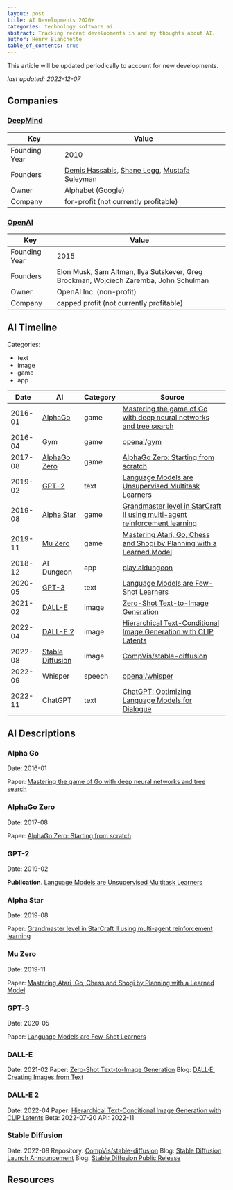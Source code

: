 ```yaml
---
layout: post
title: AI Developments 2020+
categories: technology software ai
abstract: Tracking recent developments in and my thoughts about AI.
author: Henry Blanchette
table_of_contents: true
---
```


This article will be updated periodically to account for new developments.

_last updated: 2022-12-07_

## Companies

### [DeepMind][deepmind]

| Key           | Value                                                                                                                                                                                      |
| ------------- | ------------------------------------------------------------------------------------------------------------------------------------------------------------------------------------------ |
| Founding Year | 2010                                                                                                                                                                                       |
| Founders      | [Demis Hassabis](https://en.wikipedia.org/wiki/Demis_Hassabis), [Shane Legg](https://en.wikipedia.org/wiki/Shane_Legg), [Mustafa Suleyman](https://en.wikipedia.org/wiki/Mustafa_Suleyman) |
| Owner         | Alphabet (Google)                                                                                                                                                                          |
| Company       | for-profit (not currently profitable)                                                                                                                                                      |


### [OpenAI][openai]

| Key           | Value                                                                                 |
| ------------- | ------------------------------------------------------------------------------------- |
| Founding Year | 2015                                                                                  |
| Founders      | Elon Musk, Sam Altman, Ilya Sutskever, Greg Brockman, Wojciech Zaremba, John Schulman |
| Owner         | OpenAI Inc. (non-profit)                                                              |
| Company       | capped profit (not currently profitable)                                              |

## AI Timeline

Categories:
- text
- image
- game
- app

| Date    | AI                                    | Category | Source                                                                                                                                                                                               |
| ------- | ------------------------------------- | -------- | ---------------------------------------------------------------------------------------------------------------------------------------------------------------------------------------------------- |
| 2016-01 | [AlphaGo](#alpha-go)                  | game     | [Mastering the game of Go with deep neural networks and tree search](https://www.nature.com/articles/nature16961)                                                                                    |
| 2016-04 | Gym                                   | game     | [openai/gym](https://github.com/openai/gym)                                                                                                                                                          |
| 2017-08 | [AlphaGo Zero](#alphago-zero)         | game     | [AlphaGo Zero: Starting from scratch](https://www.deepmind.com/blog/alphago-zero-starting-from-scratch)                                                                                              |
| 2019-02 | [GPT-2](#gpt-2)                       | text     | [Language Models are Unsupervised Multitask Learners](https://www.semanticscholar.org/paper/Language-Models-are-Unsupervised-Multitask-Learners-Radford-Wu/9405cc0d6169988371b2755e573cc28650d14dfe) |
| 2019-08 | [Alpha Star](#alpha-star)             | game     | [Grandmaster level in StarCraft II using multi-agent reinforcement learning](https://www.nature.com/articles/s41586-019-1724-z)                                                                      |
| 2019-11 | [Mu Zero](#mu-zero)                   | game     | [Mastering Atari, Go, Chess and Shogi by Planning with a Learned Model](https://arxiv.org/abs/1911.08265)                                                                                            |
| 2018-12 | AI Dungeon                            | app      | [play.aidungeon](https://play.aidungeon.io/main/home)                                                                                                                                                |
| 2020-05 | [GPT-3](#gpt-3)                       | text     | [Language Models are Few-Shot Learners](https://arxiv.org/abs/2005.14165)                                                                                                                            |
| 2021-02 | [DALL-E](#dall-e)                     | image    | [Zero-Shot Text-to-Image Generation](https://arxiv.org/abs/2102.12092)                                                                                                                               |
| 2022-04 | [DALL-E 2](#dall-e-2)                 | image    | [Hierarchical Text-Conditional Image Generation with CLIP Latents](https://cdn.openai.com/papers/dall-e-2.pdf)                                                                                       |
| 2022-08 | [Stable Diffusion](#stable-diffusion) | image    | [CompVis/stable-diffusion](https://github.com/CompVis/stable-diffusion)                                                                                                                              |
| 2022-09 | Whisper                               | speech   | [openai/whisper](https://github.com/openai/whisper)                                                                                                                                                  |
| 2022-11 | ChatGPT                               | text     | [ChatGPT: Optimizing Language Models for Dialogue](https://openai.com/blog/chatgpt/)                                                                                                                 |

## AI Descriptions

### Alpha Go

Date: 2016-01

Paper: [Mastering the game of Go with deep neural networks and tree search](https://www.nature.com/articles/nature16961)

### AlphaGo Zero

Date: 2017-08

Paper: [AlphaGo Zero: Starting from scratch](https://www.deepmind.com/blog/alphago-zero-starting-from-scratch)

### GPT-2

Date: 2019-02

**Publication**. [Language Models are Unsupervised Multitask Learners](https://www.semanticscholar.org/paper/Language-Models-are-Unsupervised-Multitask-Learners-Radford-Wu/9405cc0d6169988371b2755e573cc28650d14dfe)

### Alpha Star

Date: 2019-08

Paper: [Grandmaster level in StarCraft II using multi-agent reinforcement learning](https://www.nature.com/articles/s41586-019-1724-z)

### Mu Zero

Date: 2019-11

Paper: [Mastering Atari, Go, Chess and Shogi by Planning with a Learned Model](https://arxiv.org/abs/1911.08265)

### GPT-3

Date: 2020-05

Paper: [Language Models are Few-Shot Learners](https://arxiv.org/abs/2005.14165)

### DALL-E

Date: 2021-02
Paper: [Zero-Shot Text-to-Image Generation](https://arxiv.org/abs/2102.12092)
Blog: [DALL·E: Creating Images from Text](https://openai.com/blog/dall-e/)

### DALL-E 2

Date: 2022-04
Paper: [Hierarchical Text-Conditional Image Generation with CLIP Latents](https://cdn.openai.com/papers/dall-e-2.pdf)
Beta: 2022-07-20
API: 2022-11

### Stable Diffusion

Date: 2022-08
Repository: [CompVis/stable-diffusion](https://github.com/CompVis/stable-diffusion)
Blog: [Stable Diffusion Launch Announcement](https://stability.ai/blog/stable-diffusion-announcement)
Blog: [Stable Diffusion Public Release](https://stability.ai/blog/stable-diffusion-public-release)

## Resources

[deepmind]: https://deepmind.com
[openai]: https://openai.com

